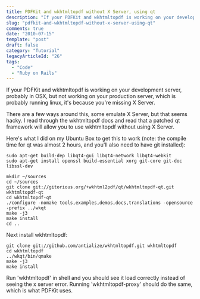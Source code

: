 ```yaml
---
title: PDFKit and wkhtmltopdf without X Server, using qt
description: "If your PDFKit and wkhtmltopdf is working on your development server, probably in OSX, but not working on your production server, which is probably running linux, it's because you're missing X Server."
slug: "pdfkit-and-wkhtmltopdf-without-x-server-using-qt"
comments: true
date: "2010-07-15"
template: "post"
draft: false
category: "Tutorial"
legacyArticleId: "26"
tags:
  - "Code"
  - "Ruby on Rails"
---
```


If your PDFKit and wkhtmltopdf is working on your development server, probably in OSX, but not working on your production server, which is probably running linux, it's because you're missing X Server.

There are a few ways around this, some emulate X Server, but that seems hacky. I read through the wkhtmltopdf docs and read that a patched qt framework will allow you to use wkhtmltopdf without using X Server.

Here's what I did on my Ubuntu Box to get this to work (note: the compile time for qt was almost 2 hours, and you'll also need to have git installed):

```text
sudo apt-get build-dep libqt4-gui libqt4-network libqt4-webkit
sudo apt-get install openssl build-essential xorg git-core git-doc libssl-dev

mkdir ~/sources
cd ~/sources
git clone git://gitorious.org/+wkhtml2pdf/qt/wkhtmltopdf-qt.git wkhtmltopdf-qt
cd wkhtmltopdf-qt
./configure -nomake tools,examples,demos,docs,translations -opensource -prefix ../wkqt
make -j3
make install
cd ..
```

Next install wkhtmltopdf:

```text
git clone git://github.com/antialize/wkhtmltopdf.git wkhtmltopdf
cd wkhtmltopdf
../wkqt/bin/qmake
make -j3
make install
```

Run 'wkhtmltopdf' in shell and you should see it load correctly instead of seeing the x server error. Running 'wkhtmltopdf-proxy' should do the same, which is what PDFKit uses.